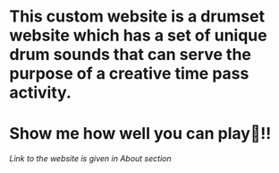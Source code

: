 # This custom website is a drumset website which has a set of unique drum sounds that can serve the purpose of a creative time pass activity.
# Show me how well you can play🥁!!

*Link to the website is given in About section*
